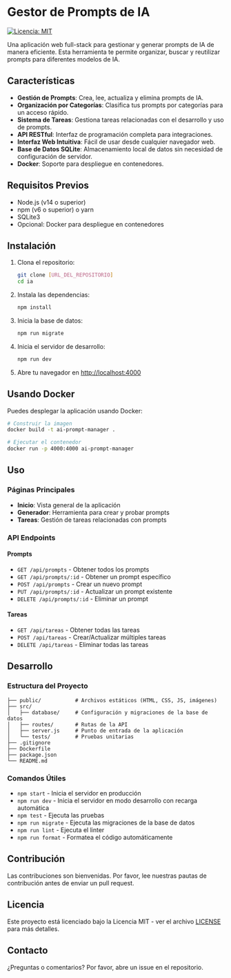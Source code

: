 # Gestor de Prompts de IA

[![Licencia: MIT](https://img.shields.io/badge/Licencia-MIT-yellow.svg)](https://opensource.org/licenses/MIT)

Una aplicación web full-stack para gestionar y generar prompts de IA de manera eficiente. Esta herramienta te permite organizar, buscar y reutilizar prompts para diferentes modelos de IA.

## Características

- **Gestión de Prompts**: Crea, lee, actualiza y elimina prompts de IA.
- **Organización por Categorías**: Clasifica tus prompts por categorías para un acceso rápido.
- **Sistema de Tareas**: Gestiona tareas relacionadas con el desarrollo y uso de prompts.
- **API RESTful**: Interfaz de programación completa para integraciones.
- **Interfaz Web Intuitiva**: Fácil de usar desde cualquier navegador web.
- **Base de Datos SQLite**: Almacenamiento local de datos sin necesidad de configuración de servidor.
- **Docker**: Soporte para despliegue en contenedores.

## Requisitos Previos

- Node.js (v14 o superior)
- npm (v6 o superior) o yarn
- SQLite3
- Opcional: Docker para despliegue en contenedores

## Instalación

1. Clona el repositorio:
   ```bash
   git clone [URL_DEL_REPOSITORIO]
   cd ia
   ```

2. Instala las dependencias:
   ```bash
   npm install
   ```

3. Inicia la base de datos:
   ```bash
   npm run migrate
   ```

4. Inicia el servidor de desarrollo:
   ```bash
   npm run dev
   ```

5. Abre tu navegador en [http://localhost:4000](http://localhost:4000)

## Usando Docker

Puedes desplegar la aplicación usando Docker:

```bash
# Construir la imagen
docker build -t ai-prompt-manager .

# Ejecutar el contenedor
docker run -p 4000:4000 ai-prompt-manager
```

## Uso

### Páginas Principales

- **Inicio**: Vista general de la aplicación
- **Generador**: Herramienta para crear y probar prompts
- **Tareas**: Gestión de tareas relacionadas con prompts

### API Endpoints

#### Prompts
- `GET /api/prompts` - Obtener todos los prompts
- `GET /api/prompts/:id` - Obtener un prompt específico
- `POST /api/prompts` - Crear un nuevo prompt
- `PUT /api/prompts/:id` - Actualizar un prompt existente
- `DELETE /api/prompts/:id` - Eliminar un prompt

#### Tareas
- `GET /api/tareas` - Obtener todas las tareas
- `POST /api/tareas` - Crear/Actualizar múltiples tareas
- `DELETE /api/tareas` - Eliminar todas las tareas

## Desarrollo

### Estructura del Proyecto

```
├── public/           # Archivos estáticos (HTML, CSS, JS, imágenes)
├── src/
│   ├── database/     # Configuración y migraciones de la base de datos
│   ├── routes/       # Rutas de la API
│   ├── server.js     # Punto de entrada de la aplicación
│   └── tests/        # Pruebas unitarias
├── .gitignore
├── Dockerfile
├── package.json
└── README.md
```

### Comandos Útiles

- `npm start` - Inicia el servidor en producción
- `npm run dev` - Inicia el servidor en modo desarrollo con recarga automática
- `npm test` - Ejecuta las pruebas
- `npm run migrate` - Ejecuta las migraciones de la base de datos
- `npm run lint` - Ejecuta el linter
- `npm run format` - Formatea el código automáticamente

## Contribución

Las contribuciones son bienvenidas. Por favor, lee nuestras pautas de contribución antes de enviar un pull request.

## Licencia

Este proyecto está licenciado bajo la Licencia MIT - ver el archivo [LICENSE](LICENSE) para más detalles.

## Contacto

¿Preguntas o comentarios? Por favor, abre un issue en el repositorio.
